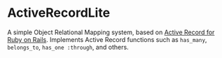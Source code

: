 ActiveRecordLite
================

A simple Object Relational Mapping system, based on [Active Record for Ruby on Rails](http://guides.rubyonrails.org/active_record_basics.html). Implements
Active Record functions such as `has_many`, `belongs_to`, `has_one :through`,
and others.
